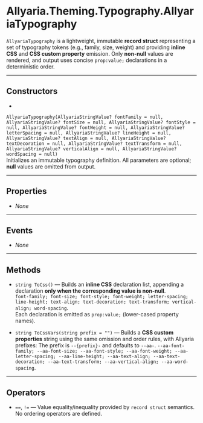 # Allyaria.Theming.Typography.AllyariaTypography

`AllyariaTypography` is a lightweight, immutable **record struct** representing a set of typography tokens
(e.g., family, size, weight) and providing **inline CSS** and **CSS custom property** emission. Only **non-null**
values are rendered, and output uses concise `prop:value;` declarations in a deterministic order.

---

## Constructors

*

`AllyariaTypography(AllyariaStringValue? fontFamily = null, AllyariaStringValue? fontSize = null, AllyariaStringValue? fontStyle = null, AllyariaStringValue? fontWeight = null, AllyariaStringValue? letterSpacing = null, AllyariaStringValue? lineHeight = null, AllyariaStringValue? textAlign = null, AllyariaStringValue? textDecoration = null, AllyariaStringValue? textTransform = null, AllyariaStringValue? verticalAlign = null, AllyariaStringValue? wordSpacing = null)`  
Initializes an immutable typography definition. All parameters are optional; **null** values are omitted from output.

---

## Properties

* *None*

---

## Events

* *None*

---

## Methods

* `string ToCss()` — Builds an **inline CSS** declaration list, appending a declaration **only when the corresponding
  value is non-null**.  
  `font-family; font-size; font-style; font-weight; letter-spacing; line-height; text-align; text-decoration; text-transform; vertical-align; word-spacing`.  
  Each declaration is emitted as `prop:value;` (lower-cased property names).

* `string ToCssVars(string prefix = "")` — Builds a **CSS custom properties** string using the same omission and order
  rules, with
  Allyaria prefixes:
  The prefix is `--{prefix}-` and defaults to `--aa-`.
  `--aa-font-family; --aa-font-size; --aa-font-style; --aa-font-weight; --aa-letter-spacing; --aa-line-height; --aa-text-align; --aa-text-decoration; --aa-text-transform; --aa-vertical-align; --aa-word-spacing`.

---

## Operators

* `==`, `!=` — Value equality/inequality provided by `record struct` semantics. No ordering operators are defined.
